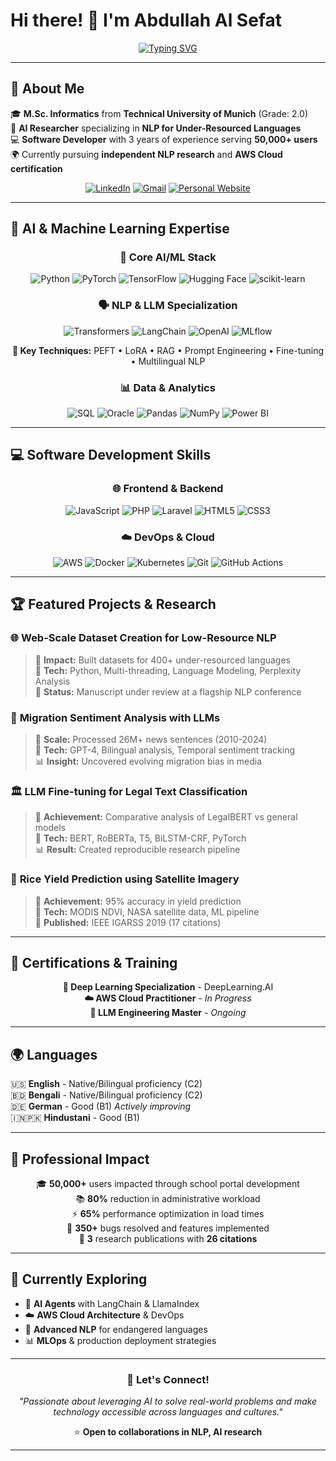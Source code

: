 # Hi there! 👋 I'm Abdullah Al Sefat

<div align="center">
  
[![Typing SVG](https://readme-typing-svg.herokuapp.com?font=Fira+Code&weight=500&size=28&pause=1000&color=2E8B57&center=true&vCenter=true&width=600&lines=NLP+%26+AI+Researcher;Software+Developer;Cloud+Computing+Enthusiast;LLM+Engineer)](https://git.io/typing-svg)

</div>

---

## 🚀 About Me

🎓 **M.Sc. Informatics** from **Technical University of Munich** (Grade: 2.0)  
🔬 **AI Researcher** specializing in **NLP for Under-Resourced Languages**  
💻 **Software Developer** with 3 years of experience serving **50,000+ users**  
🌍 Currently pursuing **independent NLP research** and **AWS Cloud certification**

<div align="center">

[![LinkedIn](https://img.shields.io/badge/LinkedIn-0077B5?style=for-the-badge&logo=linkedin&logoColor=white)](https://linkedin.com/in/abdullah-al-sefat-a74733196)
[![Gmail](https://img.shields.io/badge/Gmail-D14836?style=for-the-badge&logo=gmail&logoColor=white)](mailto:abd.al.sefat@gmail.com)
[![Personal Website](https://img.shields.io/badge/Portfolio-FF5722?style=for-the-badge&logo=google-chrome&logoColor=white)](https://chaosefat.github.io/Resume/)

</div>

---

## 🤖 AI & Machine Learning Expertise

<div align="center">

### 🧠 **Core AI/ML Stack**

![Python](https://img.shields.io/badge/Python-3776AB?style=for-the-badge&logo=python&logoColor=white)
![PyTorch](https://img.shields.io/badge/PyTorch-EE4C2C?style=for-the-badge&logo=pytorch&logoColor=white)
![TensorFlow](https://img.shields.io/badge/TensorFlow-FF6F00?style=for-the-badge&logo=tensorflow&logoColor=white)
![Hugging Face](https://img.shields.io/badge/🤗%20Hugging%20Face-FFD21E?style=for-the-badge&logoColor=black)
![scikit-learn](https://img.shields.io/badge/scikit--learn-F7931E?style=for-the-badge&logo=scikit-learn&logoColor=white)

### 🗣️ **NLP & LLM Specialization**

![Transformers](https://img.shields.io/badge/🤖%20Transformers-FF6B6B?style=for-the-badge&logoColor=white)
![LangChain](https://img.shields.io/badge/🦜%20LangChain-1C3A3A?style=for-the-badge&logoColor=white)
![OpenAI](https://img.shields.io/badge/OpenAI-412991?style=for-the-badge&logo=openai&logoColor=white)
![MLflow](https://img.shields.io/badge/MLflow-0194E2?style=for-the-badge&logo=mlflow&logoColor=white)

**🎯 Key Techniques:** PEFT • LoRA • RAG • Prompt Engineering • Fine-tuning • Multilingual NLP

### 📊 **Data & Analytics**

![SQL](https://img.shields.io/badge/SQL-4479A1?style=for-the-badge&logo=mysql&logoColor=white)
![Oracle](https://img.shields.io/badge/Oracle-F80000?style=for-the-badge&logo=oracle&logoColor=white)
![Pandas](https://img.shields.io/badge/Pandas-150458?style=for-the-badge&logo=pandas&logoColor=white)
![NumPy](https://img.shields.io/badge/NumPy-013243?style=for-the-badge&logo=numpy&logoColor=white)
![Power BI](https://img.shields.io/badge/Power%20BI-F2C811?style=for-the-badge&logo=powerbi&logoColor=black)

</div>

---

## 💻 Software Development Skills

<div align="center">

### 🌐 **Frontend & Backend**

![JavaScript](https://img.shields.io/badge/JavaScript-F7DF1E?style=for-the-badge&logo=javascript&logoColor=black)
![PHP](https://img.shields.io/badge/PHP-777BB4?style=for-the-badge&logo=php&logoColor=white)
![Laravel](https://img.shields.io/badge/Laravel-FF2D20?style=for-the-badge&logo=laravel&logoColor=white)
![HTML5](https://img.shields.io/badge/HTML5-E34F26?style=for-the-badge&logo=html5&logoColor=white)
![CSS3](https://img.shields.io/badge/CSS3-1572B6?style=for-the-badge&logo=css3&logoColor=white)

### ☁️ **DevOps & Cloud**

![AWS](https://img.shields.io/badge/AWS-232F3E?style=for-the-badge&logo=amazonaws&logoColor=white)
![Docker](https://img.shields.io/badge/Docker-2496ED?style=for-the-badge&logo=docker&logoColor=white)
![Kubernetes](https://img.shields.io/badge/Kubernetes-326CE5?style=for-the-badge&logo=kubernetes&logoColor=white)
![Git](https://img.shields.io/badge/Git-F05032?style=for-the-badge&logo=git&logoColor=white)
![GitHub Actions](https://img.shields.io/badge/GitHub%20Actions-2088FF?style=for-the-badge&logo=github-actions&logoColor=white)

</div>

---

## 🏆 Featured Projects & Research

### 🌐 **Web-Scale Dataset Creation for Low-Resource NLP**
> 🎯 **Impact:** Built datasets for 400+ under-resourced languages  
> 🔧 **Tech:** Python, Multi-threading, Language Modeling, Perplexity Analysis  
> 📄 **Status:** Manuscript under review at a flagship NLP conference

### 📰 **Migration Sentiment Analysis with LLMs**
> 🎯 **Scale:** Processed 26M+ news sentences (2010-2024)  
> 🔧 **Tech:** GPT-4, Bilingual analysis, Temporal sentiment tracking  
> 📊 **Insight:** Uncovered evolving migration bias in media

### 🏛️ **LLM Fine-tuning for Legal Text Classification**
> 🎯 **Achievement:** Comparative analysis of LegalBERT vs general models  
> 🔧 **Tech:** BERT, RoBERTa, T5, BiLSTM-CRF, PyTorch  
> 📊 **Result:** Created reproducible research pipeline

### 🌾 **Rice Yield Prediction using Satellite Imagery**
> 🎯 **Achievement:** 95% accuracy in yield prediction  
> 🔧 **Tech:** MODIS NDVI, NASA satellite data, ML pipeline  
> 📖 **Published:** IEEE IGARSS 2019 (17 citations)

---

## 🏅 Certifications & Training

<div align="center">

**🧠 Deep Learning Specialization** - DeepLearning.AI  
**☁️ AWS Cloud Practitioner** - *In Progress*  
**🤖 LLM Engineering Master** - *Ongoing*

</div>

---

## 🌍 Languages

🇺🇸 **English** - Native/Bilingual proficiency (C2)  
🇧🇩 **Bengali** - Native/Bilingual proficiency (C2)  
🇩🇪 **German** - Good (B1) *Actively improving*  
🇮🇳🇵🇰 **Hindustani** - Good (B1)

---

## 💼 Professional Impact

<div align="center">

🎓 **50,000+** users impacted through school portal development  
📚 **80%** reduction in administrative workload  
⚡ **65%** performance optimization in load times  
🐛 **350+** bugs resolved and features implemented  
📄 **3** research publications with **26 citations**

</div>

---

## 🔮 Currently Exploring

- 🤖 **AI Agents** with LangChain & LlamaIndex
- ☁️ **AWS Cloud Architecture** & DevOps
- 🧠 **Advanced NLP** for endangered languages
- 📊 **MLOps** & production deployment strategies

---

<div align="center">

### 💬 Let's Connect!

*"Passionate about leveraging AI to solve real-world problems and make technology accessible across languages and cultures."*

⭐ **Open to collaborations in NLP, AI research**

</div>

---
